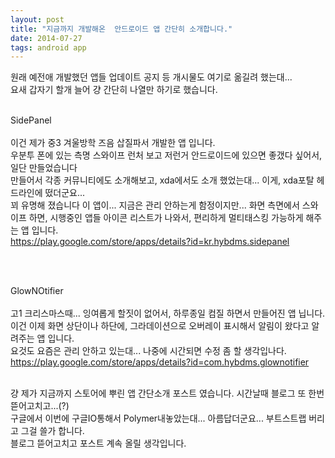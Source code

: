 ```yaml
---
layout: post
title: "지금까지 개발해온  안드로이드 앱 간단히 소개합니다."
date: 2014-07-27
tags: android app
---
```

원래 예전애 개발했던 앱들 업데이트 공지 등 개시물도 여기로 옮길려 했는대...<br>
요새 갑자기 할개 늘어 걍 간단히 나열만 하기로 했습니다.<br>

<br>SidePanel<br><br>
이건 제가 중3 겨울방학 즈음 삽질파서 개발한 앱 입니다.<br>
우분투 폰에 있는 측명 스와이프 런처 보고 저런거 안드로이드에 있으면 좋갰다 싶어서, 일단 만들었습니다<br>
만들어서 각종 커뮤니티에도 소개해보고, xda에서도 소개 했었는대... 이게, xda포탈 헤드라인에 떴더군요...<br>
꾀 유명해 졌습니다 이 앱이... 지금은 관리 안하는게 함정이지만...
화면 측면에서 스와이프 하면, 시행중인 앱들 아이콘 리스트가 나와서, 편리하게 멀티태스킹 가능하게 해주는 앱 입니다.<br>
https://play.google.com/store/apps/details?id=kr.hybdms.sidepanel<br>

<br>

<br>GlowNOtifier<br><br>
고1 크리스마스때... 잉여롭게 할짓이 없어서, 하루종일 컴질 하면서 만들어진 앱 닙니다.<br>
이건 이제 화면 상단이나 하단에, 그라데이션으로 오버레이 표시해서 알림이 왔다고 알려주는 앱 입니다.<br>
요것도 요즘은 관리 안하고 있는대... 나중에 시간되면 수정 좀 할 생각입나다.<br>
https://play.google.com/store/apps/details?id=com.hybdms.glownotifier<br>

<br>걍 제가 지금까지 스토어에 뿌린 앱 간단소개 포스트 였습니다. 시간날때 블로그 또 한번 뜯어고치고...(?)<br>
구글에서 이번에 구글IO통해서 Polymer내놓았는대... 아름답더군요... 부트스트랩 버리고 그걸 쓸가 합니다.<br>
블로그 뜯어고치고 포스트 계속 올릴 생각입니다.

